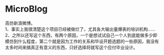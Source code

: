 # MicroBlog
高仿新浪微博。  
1、事实上我很清楚这个项目已经被做烂了，尤其各大输出量爆表的培训机构......
2、之所以还写这个东西，有两个原因，一个是想试试自己一个人到底能做多少即模仿到什么程度，第二个就是因为工作的关系和毕设开题选题的一些原因，我没有太多时间来搞真正有意义的东西，只好选择将就写这个应付毕业设计。
